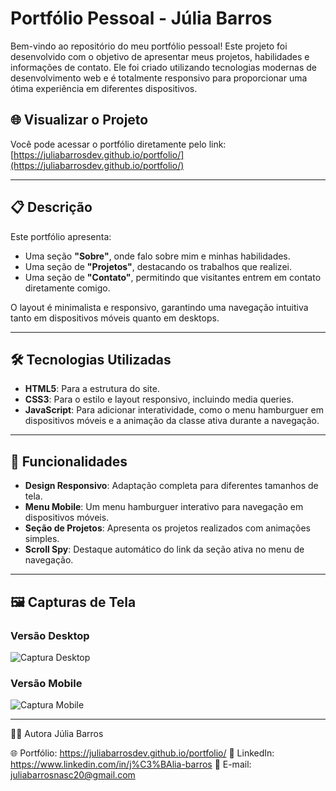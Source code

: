 # Portfólio Pessoal - Júlia Barros

Bem-vindo ao repositório do meu portfólio pessoal! Este projeto foi desenvolvido com o objetivo de apresentar meus projetos, habilidades e informações de contato. Ele foi criado utilizando tecnologias modernas de desenvolvimento web e é totalmente responsivo para proporcionar uma ótima experiência em diferentes dispositivos.

## 🌐 Visualizar o Projeto

Você pode acessar o portfólio diretamente pelo link:  
[https://juliabarrosdev.github.io/portfolio/](https://juliabarrosdev.github.io/portfolio/)

---

## 📋 Descrição

Este portfólio apresenta:
- Uma seção **"Sobre"**, onde falo sobre mim e minhas habilidades.
- Uma seção de **"Projetos"**, destacando os trabalhos que realizei.
- Uma seção de **"Contato"**, permitindo que visitantes entrem em contato diretamente comigo.

O layout é minimalista e responsivo, garantindo uma navegação intuitiva tanto em dispositivos móveis quanto em desktops.

---

## 🛠️ Tecnologias Utilizadas

- **HTML5**: Para a estrutura do site.
- **CSS3**: Para o estilo e layout responsivo, incluindo media queries.
- **JavaScript**: Para adicionar interatividade, como o menu hamburguer em dispositivos móveis e a animação da classe ativa durante a navegação.

---

## 📱 Funcionalidades

- **Design Responsivo**: Adaptação completa para diferentes tamanhos de tela.
- **Menu Mobile**: Um menu hamburguer interativo para navegação em dispositivos móveis.
- **Seção de Projetos**: Apresenta os projetos realizados com animações simples.
- **Scroll Spy**: Destaque automático do link da seção ativa no menu de navegação.

---

## 🖼️ Capturas de Tela

### Versão Desktop
![Captura Desktop](https://imgur.com/a/lmdiabP)

### Versão Mobile
![Captura Mobile](https://imgur.com/a/DMqJbm3)

---

👩‍💻 Autora
Júlia Barros

🌐 Portfólio: https://juliabarrosdev.github.io/portfolio/
💼 LinkedIn: https://www.linkedin.com/in/j%C3%BAlia-barros
📧 E-mail: juliabarrosnasc20@gmail.com

